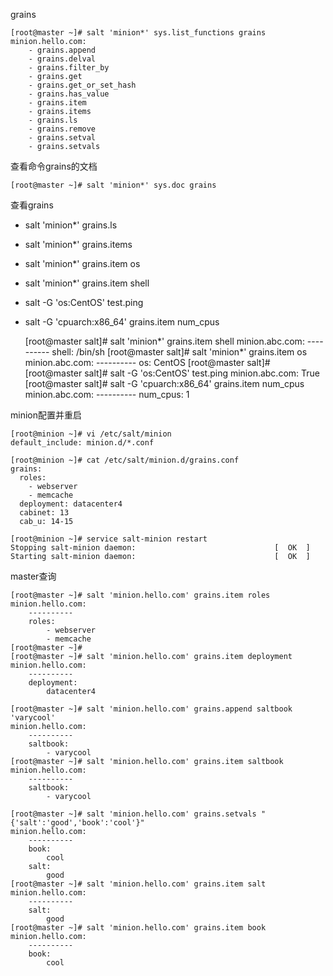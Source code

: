grains


    [root@master ~]# salt 'minion*' sys.list_functions grains
    minion.hello.com:
        - grains.append
        - grains.delval
        - grains.filter_by
        - grains.get
        - grains.get_or_set_hash
        - grains.has_value
        - grains.item
        - grains.items
        - grains.ls
        - grains.remove
        - grains.setval
        - grains.setvals
    
查看命令grains的文档

    [root@master ~]# salt 'minion*' sys.doc grains

查看grains
- salt 'minion*' grains.ls
- salt 'minion*' grains.items
- salt 'minion*' grains.item os
- salt 'minion*' grains.item shell
- salt -G 'os:CentOS' test.ping
- salt -G 'cpuarch:x86_64' grains.item num_cpus


    [root@master salt]# salt 'minion*' grains.item shell
    minion.abc.com:
        ----------
        shell:
            /bin/sh
    [root@master salt]# salt 'minion*' grains.item os
    minion.abc.com:
        ----------
        os:
            CentOS
    [root@master salt]# 
    [root@master salt]# salt -G 'os:CentOS' test.ping
    minion.abc.com:
        True
    [root@master salt]# salt -G 'cpuarch:x86_64' grains.item num_cpus
    minion.abc.com:
        ----------
        num_cpus:
            1
        

minion配置并重启

    [root@minion ~]# vi /etc/salt/minion
    default_include: minion.d/*.conf

    [root@minion ~]# cat /etc/salt/minion.d/grains.conf 
    grains:
      roles:
        - webserver
        - memcache
      deployment: datacenter4
      cabinet: 13
      cab_u: 14-15
      
    [root@minion ~]# service salt-minion restart
    Stopping salt-minion daemon:                               [  OK  ]
    Starting salt-minion daemon:                               [  OK  ]


master查询

    [root@master ~]# salt 'minion.hello.com' grains.item roles
    minion.hello.com:
        ----------
        roles:
            - webserver
            - memcache
    [root@master ~]# 
    [root@master ~]# salt 'minion.hello.com' grains.item deployment
    minion.hello.com:
        ----------
        deployment:
            datacenter4
     
    [root@master ~]# salt 'minion.hello.com' grains.append saltbook 'varycool'
    minion.hello.com:
        ----------
        saltbook:
            - varycool
    [root@master ~]# salt 'minion.hello.com' grains.item saltbook
    minion.hello.com:
        ----------
        saltbook:
            - varycool

    [root@master ~]# salt 'minion.hello.com' grains.setvals "{'salt':'good','book':'cool'}"
    minion.hello.com:
        ----------
        book:
            cool
        salt:
            good
    [root@master ~]# salt 'minion.hello.com' grains.item salt
    minion.hello.com:
        ----------
        salt:
            good
    [root@master ~]# salt 'minion.hello.com' grains.item book
    minion.hello.com:
        ----------
        book:
            cool
            